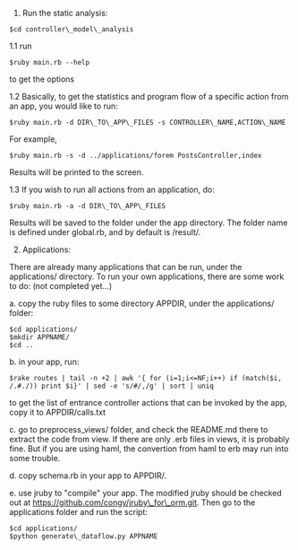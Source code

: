 1. Run the static analysis:
```
$cd controller\_model\_analysis
```
1.1 run
```
$ruby main.rb --help
```
to get the options 

1.2 Basically, to get the statistics and program flow of a specific action from an app, you would like to run:

```
$ruby main.rb -d DIR\_TO\_APP\_FILES -s CONTROLLER\_NAME,ACTION\_NAME
```


For example,
```
$ruby main.rb -s -d ../applications/forem PostsController,index
```

Results will be printed to the screen.

1.3 If you wish to run all actions from an application, do:
```
$ruby main.rb -a -d DIR\_TO\_APP\_FILES
```

Results will be saved to the folder under the app directory.
The folder name is defined under global.rb, and by default is /result/.

2. Applications:

There are already many applications that can be run, under the applications/ directory.
To run your own applications, there are some work to do:
(not completed yet...)

a. copy the ruby files to some directory APPDIR, under the applications/ folder:
```
$cd applications/
$mkdir APPNAME/
$cd ..
```

b. in your app, run:
```
$rake routes | tail -n +2 | awk '{ for (i=1;i<=NF;i++) if (match($i, /.#./)) print $i}' | sed -e 's/#/,/g' | sort | uniq
```
to get the list of entrance controller actions that can be invoked by the app, copy it to APPDIR/calls.txt

c. go to preprocess\_views/ folder, and check the README.md there to extract the code from view. 
If there are only .erb files in views, it is probably fine. But if you are using haml, the convertion from haml to erb may run into some trouble.

d. copy schema.rb in your app to APPDIR/.

e. use jruby to "compile" your app. The modified jruby should be checked out at <https://github.com/congy/jruby\_for\_orm.git>.
Then go to the applications folder and run the script:
```
$cd applications/
$python generate\_dataflow.py APPNAME
```




